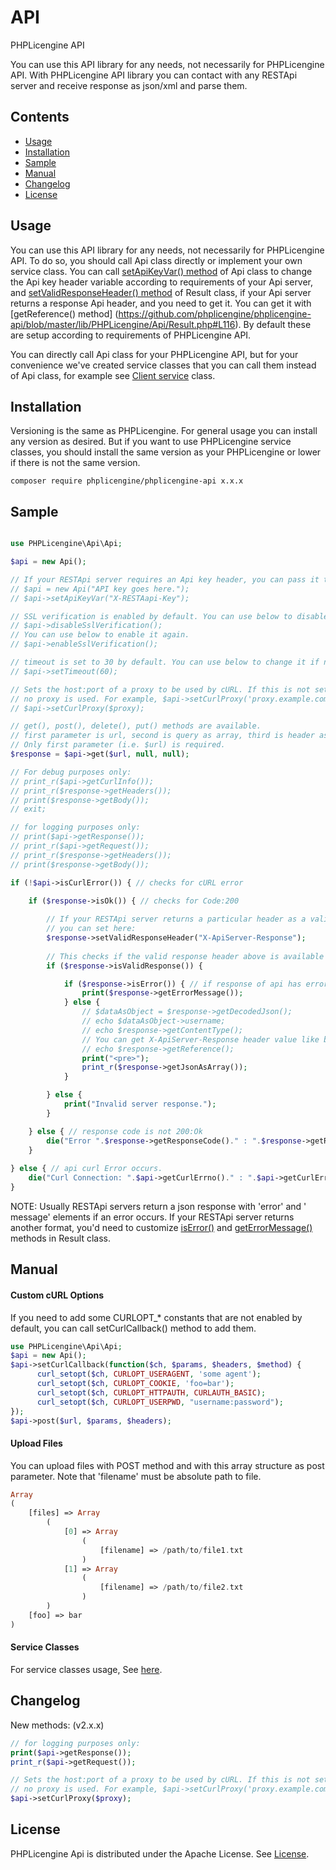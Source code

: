 # API
PHPLicengine API

You can use this API library for any needs, not necessarily for PHPLicengine API. With PHPLicengine API library you can contact with any RESTApi server and receive response as json/xml and parse them.

## Contents
* [Usage](#usage)
* [Installation](#installation)
* [Sample](#sample)
* [Manual](#manual)
* [Changelog](#changelog)
* [License](#license)

## Usage
You can use this API library for any needs, not necessarily for PHPLicengine API. To do so, you should call Api class directly or implement your own service class. You can call [setApiKeyVar() method](https://github.com/phplicengine/phplicengine-api/blob/master/lib/PHPLicengine/Api/Api.php#L67) of Api class to change the Api key header variable according to requirements of your Api server, and [setValidResponseHeader() method](https://github.com/phplicengine/phplicengine-api/blob/master/lib/PHPLicengine/Api/Result.php#L106) of Result class, if your Api server returns a response Api header, and you need to get it. You can get it with [getReference() method] (https://github.com/phplicengine/phplicengine-api/blob/master/lib/PHPLicengine/Api/Result.php#L116). By default these are setup according to requirements of PHPLicengine API.

You can directly call Api class for your PHPLicengine API, but for your convenience we've created service classes that you can call them instead of Api class, for example see [Client service](https://github.com/phplicengine/phplicengine-api/blob/master/examples/client.md) class. 

## Installation
Versioning is the same as PHPLicengine. For general usage you can install any version as desired. But if you want to use PHPLicengine service classes, you should install the same version as your PHPLicengine or lower if there is not the same version.

```
composer require phplicengine/phplicengine-api x.x.x
```

## Sample
```php

use PHPLicengine\Api\Api;

$api = new Api();

// If your RESTApi server requires an Api key header, you can pass it to constructor of Api class:
// $api = new Api("API key goes here.");
// $api->setApiKeyVar("X-RESTAapi-Key");

// SSL verification is enabled by default. You can use below to disable it.
// $api->disableSslVerification();
// You can use below to enable it again.
// $api->enableSslVerification();

// timeout is set to 30 by default. You can use below to change it if needed.
// $api->setTimeout(60);

// Sets the host:port of a proxy to be used by cURL. If this is not set,  
// no proxy is used. For example, $api->setCurlProxy('proxy.example.com:3128');  
// $api->setCurlProxy($proxy);  

// get(), post(), delete(), put() methods are available.
// first parameter is url, second is query as array, third is header as array.
// Only first parameter (i.e. $url) is required.
$response = $api->get($url, null, null);

// For debug purposes only:
// print_r($api->getCurlInfo());
// print_r($response->getHeaders());
// print($response->getBody());
// exit;

// for logging purposes only:
// print($api->getResponse());
// print_r($api->getRequest());
// print_r($response->getHeaders());
// print($response->getBody());

if (!$api->isCurlError()) { // checks for cURL error

    if ($response->isOk()) { // checks for Code:200
    
        // If your RESTApi server returns a particular header as a valid response, 
        // you can set here:
        $response->setValidResponseHeader("X-ApiServer-Response");
        
        // This checks if the valid response header above is available or not.
        if ($response->isValidResponse()) {

            if ($response->isError()) { // if response of api has error
                print($response->getErrorMessage());
            } else {
                // $dataAsObject = $response->getDecodedJson();
                // echo $dataAsObject->username;
                // echo $response->getContentType();
                // You can get X-ApiServer-Response header value like below:
                // echo $response->getReference();
                print("<pre>");
                print_r($response->getJsonAsArray());
            }

        } else {
            print("Invalid server response.");
        }

    } else { // response code is not 200:Ok
        die("Error ".$response->getResponseCode()." : ".$response->getReasonPhrase());
    }
    
} else { // api curl Error occurs.
    die("Curl Connection: ".$api->getCurlErrno()." : ".$api->getCurlError());
}
```

NOTE: Usually RESTApi servers return a json response with 'error' and ' message' elements if an error occurs.
If your RESTApi server returns another format, you'd need to customize [isError()](https://github.com/phplicengine/phplicengine-api/blob/master/lib/PHPLicengine/Api/Result.php#L121) and [getErrorMessage()](https://github.com/phplicengine/phplicengine-api/blob/master/lib/PHPLicengine/Api/Result.php#L126) methods in Result class.

## Manual

#### Custom cURL Options
If you need to add some CURLOPT_* constants that are not enabled by default, you can call setCurlCallback() method to add them.

```php
use PHPLicengine\Api\Api;
$api = new Api();
$api->setCurlCallback(function($ch, $params, $headers, $method) { 
      curl_setopt($ch, CURLOPT_USERAGENT, 'some agent'); 
      curl_setopt($ch, CURLOPT_COOKIE, 'foo=bar'); 
      curl_setopt($ch, CURLOPT_HTTPAUTH, CURLAUTH_BASIC); 
      curl_setopt($ch, CURLOPT_USERPWD, "username:password");
}); 
$api->post($url, $params, $headers);
```

#### Upload Files
You can upload files with POST method and with this array structure as post parameter. Note that 'filename' must be absolute path to file.

```php
Array
(
    [files] => Array
        (
            [0] => Array
                (
                    [filename] => /path/to/file1.txt
                )
            [1] => Array
                (
                    [filename] => /path/to/file2.txt
                )
        )
    [foo] => bar
)
```

#### Service Classes
For service classes usage, See [here](https://github.com/phplicengine/phplicengine-api/tree/master/examples).

## Changelog
New methods: (v2.x.x)
```php
// for logging purposes only:
print($api->getResponse());
print_r($api->getRequest());

// Sets the host:port of a proxy to be used by cURL. If this is not set,  
// no proxy is used. For example, $api->setCurlProxy('proxy.example.com:3128');  
$api->setCurlProxy($proxy); 
```

## License
PHPLicengine Api is distributed under the Apache License. See [License](https://github.com/phplicengine/phplicengine-api/blob/master/LICENSE).

